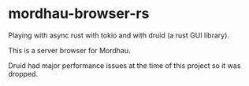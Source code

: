 # mordhau-browser-rs

Playing with async rust with tokio and  with druid (a rust GUI library).

This is a server browser for Mordhau.

Druid had major performance issues at the time of this project so it was dropped.

